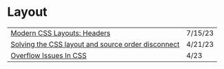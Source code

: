 # Layout

|                                                                                                           |         |
| --------------------------------------------------------------------------------------------------------- | ------- |
| [Modern CSS Layouts: Headers](https://javascript.plainenglish.io/modern-css-layouts-headers-a02577e3181d) | 7/15/23 |
| [Solving the CSS layout and source order disconnect](https://developer.chrome.com/blog/reading-order/)    | 4/21/23 |
| [Overflow Issues In CSS](https://www.smashingmagazine.com/2021/04/css-overflow-issues/)                   | 4/23    |

